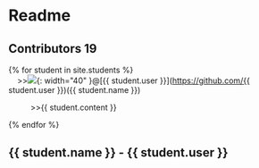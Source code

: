 # Readme 
## Contributors 19

{% for student in site.students %} <br />
  &nbsp;&nbsp;&nbsp;&nbsp;\>><img src="{{ student.image }}">{: width="40" }@[{{ student.user }}](https://github.com/{{ student.user }})({{ student.name }}) <br /> 
  <p>&nbsp;&nbsp;&nbsp;&nbsp;&nbsp;&nbsp;&nbsp;&nbsp;&nbsp;&nbsp;&#62;&#62;{{ student.content }}</p>

{% endfor %}
  <h2>{{ student.name }} - {{ student.user }}</h2>
